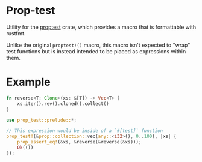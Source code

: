 # Prop-test

Utility for the [proptest](https://crates.io/crates/proptest) crate,
which provides a macro that is formattable with rustfmt.

Unlike the original `proptest!()` macro, this macro isn't expected to "wrap" test functions
but is instead intended to be placed as expressions within them.

# Example

```rust
fn reverse<T: Clone>(xs: &[T]) -> Vec<T> {
    xs.iter().rev().cloned().collect()
}

use prop_test::prelude::*;

// This expression would be inside of a `#[test]` function
prop_test!(&prop::collection::vec(any::<i32>(), 0..100), |xs| {
    prop_assert_eq!(&xs, &reverse(&reverse(&xs)));
    Ok(())
});
```
